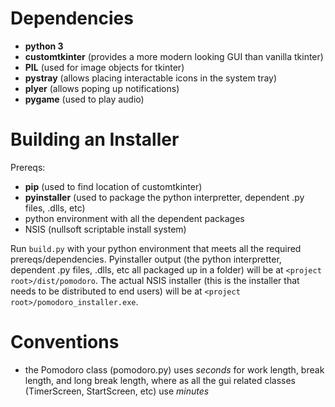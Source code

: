 # Dependencies
- **python 3**
- **customtkinter** (provides a more modern looking GUI than vanilla tkinter)
- **PIL** (used for image objects for tkinter)
- **pystray** (allows placing interactable icons in the system tray)
- **plyer** (allows poping up notifications)
- **pygame** (used to play audio)

# Building an Installer
Prereqs:
- **pip** (used to find location of customtkinter)
- **pyinstaller** (used to package the python interpretter, dependent .py files, .dlls, etc)
- python environment with all the dependent packages
- NSIS (nullsoft scriptable install system)

Run `build.py` with your python environment that meets all the required prereqs/dependencies. Pyinstaller output (the python interpretter, dependent .py files, .dlls, etc all packaged up in a folder) will be at `<project root>/dist/pomodoro`. The actual NSIS installer (this is the installer that needs to be distributed to end users) will be at `<project root>/pomodoro_installer.exe`.

# Conventions
- the Pomodoro class (pomodoro.py) uses *seconds* for work length, break length, and long break length, where as all the gui related classes (TimerScreen, StartScreen, etc) use *minutes*